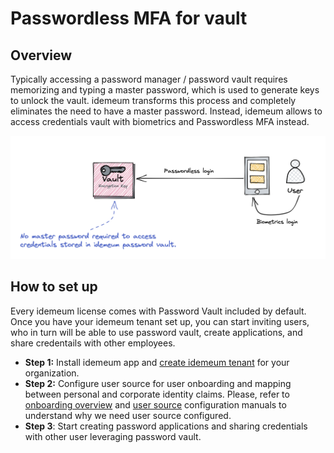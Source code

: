 # Passwordless MFA for vault

## Overview

Typically accessing a password manager / password vault requires memorizing and typing a master password, which is used to generate keys to unlock the vault. idemeum transforms this process and completely eliminates the need to have a master password. Instead, idemeum allows to access credentials vault with biometrics and Passwordless MFA instead.

![Passwordless for credentials vault](./images/mfa-vault.png)

## How to set up

Every idemeum license comes with Password Vault included by default. Once you have your idemeum tenant set up, you can start inviting users, who in turn will be able to use password vault, create applications, and share credentails with other employees. 

* **Step 1:** Install idemeum app and [create idemeum tenant](./self-service-onboarding.html) for your organization.
* **Step 2:** Configure user source for user onboarding and mapping between personal and corporate identity claims. Please, refer to [onboarding overview](./employee-onboarding.html) and [user source](./integration-with-hr-system.html) configuration manuals to understand why we need user source configured.
* **Step 3**: Start creating password applications and sharing credentials with other user leveraging password vault.